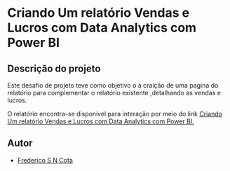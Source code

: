 # Criando Um relatório Vendas e Lucros com Data Analytics com Power BI 
## Descrição do projeto

Este desafio de projeto teve como objetivo o a craição de uma pagina do relatório para complementar o relatório existente ,detalhando as vendas e lucros. 

O relatório encontra-se disponível para interação por meio do link [Criando Um relatório Vendas e Lucros com Data Analytics com Power BI.](https://app.powerbi.com/view?r=eyJrIjoiNWIzZWY4NWUtMmE2Ny00NGFiLTg2MWItY2Q4YzIxZTYxNzE4IiwidCI6IjMxMTU3MGI0LTFhYmMtNGRmZS05NjgzLTFlNGQ4ZDZmOGExNiJ9&pageName=2808ed67a74b26782b6c)


## Autor

- [Frederico S N Cota](https://github.com/Sanderfn)